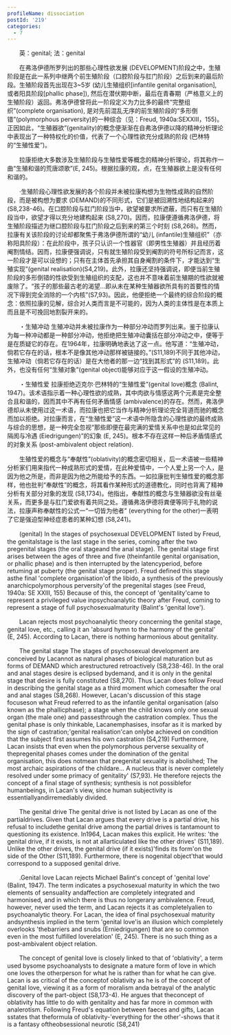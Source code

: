 ```yaml
---
profileName: dissociation
postId: '219'
categories:
  - 7
---
```

‌‌‌‌　　英：genital; 法：genital


‌‌‌‌　　在弗洛伊德所罗列出的那些心理性欲发展 (DEVELOPMENT)阶段之中，生殖阶段是在此一系列中继两个前生殖阶段（口腔阶段与肛门阶段）之后到来的最后阶段。生殖阶段首先出现在3~5岁 (幼儿生殖组织[infantile genital organisation], 或者阳具阶段[phallic phase]), 然后在潜伏期中断，最后在青春期（严格意义上的生殖阶段）返回。弗洛伊德曾将此一阶段定义为力比多的最终“完整组织”(complete organisation), 是对先前混乱无序的前生殖阶段的“多形倒错”(polymorphous perversity)的一种综合（见：Freud, 1940a:SEXXⅢ，155)。正因如此，“生殖器欲”(genitality)的概念便渐渐在自弗洛伊德以降的精神分析理论中表现出了一种特权化的价值，代表了一个心理性欲充分成熟的阶段 (巴林特的“生殖性爱”)。

‌‌‌‌　　拉康拒绝大多数涉及生殖阶段与生殖性爱等概念的精神分析理论，将其称作一曲“生殖和谐的荒唐颂歌”(E, 245)。根据拉康的观，点，在生殖器欲上是没有任何和谐的。

‌‌‌‌　　·生殖阶段心理性欲发展的各个阶段并未被拉康构想为生物性成熟的自然阶段，而是被构想为要求 (DEMAND)的不同形式，它们是被回溯性地结构起来的 (S8,238-46)。在口腔阶段与肛门阶段当中，欲望被要求所遮蔽，而只有在生殖阶段当中，欲望才得以充分地建构起来 (S8,270)。因而，拉康便遵循弗洛伊德，将生殖阶段描述为继口腔阶段与肛门阶段之后到来的第三个时刻 (S8,268)。然而，拉康有关该阶段的讨论却都聚焦于弗洛伊德所谓的“幼儿 (infantile)生殖组织”（亦称阳具阶段）：在此阶段中，孩子只认识一个性器官（即男性生殖器）并且经历着阉割情结。因而，拉康便强调说，只有就生殖阶段受到阉割的符号所标记而言，这一阶段才是可以设想的；只有在主体首先承担其自身阉割的条件下，才能达到“生殖实现”(genital realisation)(S4,219)。此外，拉康还坚持强调说，即便当前生殖阶段的多形倒错的性欲受到生殖组织的支配，这也并不意味着前生殖期的性欲就被废除了。“孩子的那些最古老的渴望…即从未在某种生殖器欲所具有的首要性的情况下得到完全消除的一个内核”(S7,93)。因此，他便拒绝一个最终的综合阶段的概念：依照拉康的见解，综合对人类而言是不可能的，因为人类的主体性是在本质上而且是不可挽回地割裂开来的。

‌‌‌‌　　・生殖冲动  生殖冲动并未被拉康作为一种部分冲动而罗列出来。鉴于拉康认为每一种冲动都是一种部分冲动，他拒绝把生殖冲动囊括在部分冲动之中，便等于是在质疑它的存在。在1964年，拉康明确地表达了这一点。他写道：“生殖冲动，倘若它存在的话，根本不是像其他冲动那样被链接的。”(S11,189)不同于其他冲动，生殖冲动（倘若它存在的话）是在大他者的那一边“找到其形式”的 (S11,189)。此外，也没有任何“生殖对象”(genital object)能够对应于这一假设的生殖冲动。

‌‌‌‌　　・生殖性爱  拉康拒绝迈克尔·巴林特的“生殖性爱”(genital love)概念 (Balint, 1947)。该术语指示着一种心理性欲的成熟，其中肉欲与情感这两个元素是完全整合且和谐的，因而其中不再有任何矛盾情感 (ambivalence)的存在。然而，弗洛伊德却从未使用过这一术语，而拉康也把它当作与精神分析理论完全背道而驰的概念而加以拒绝。对拉康而言，在“生殖性爱”这一术语中所隐含的心理性欲的最终成熟与综合的思想，是一种完全忽视“那些即便在最完满的爱情关系中也是如此常见的隔阂与冷遇 (Eiedrigungen)”的幻象 (E, 245)。根本不存在这样一种后矛盾情感式的对象关系 (post-ambivalent object relation).

‌‌‌‌　　生殖性爱的概念与“奉献性”(oblativity)的概念密切相关，后一术语被一些精神分析家们用来指代一种成熟形式的爱情，在此种爱情中，一个人爱上另一个人，是因为他之所是，而非是因为他之所能给予的东西。一如拉康批判生殖性爱的概念那样，他也批判“奉献性”的概念，将其看作某种形式的道德教化，同时也背离了精神分析有关部分对象的发现 (S8,1734)。他指出，奉献性的概念与生殖器欲没有丝毫关系，而更多是与肛门爱欲有着共同之处。遵循弗洛伊德将粪便等同于礼物的说法，拉康声称奉献性的公式一“一切皆为他者" (everything for the other)一表明了它是强迫型神经症患者的某种幻想 (S8,241)。


‌‌‌‌　　(genital) In the stages of psychosexual DEVELOPMENT listed by Freud, the genitalstage is the last stage in the series, coming after the two pregenital stages (the oral stageand the anal stage). The genital stage first arises between the ages of three and five (theinfantile genital organisation, or phallic phase) and is then interrupted by the latencyperiod, before retuming at puberty (the genital stage proper). Freud defined this stage asthe final 'complete organisation'of the libido, a synthesis of the previously anarchicpolymorphous perversity'of the pregenital stages (see Freud, 1940a: SE XXIII, 155) Because of this, the concept of 'genitality'came to represent a privileged value inpsychoanalytic theory after Freud, coming to represent a stage of full psychosexualmaturity (Balint's 'genital love').

‌‌‌‌　　Lacan rejects most psychoanalytic theory concerning the genital stage, genital love, etc., calling it an 'absurd hymn to the harmony of the genital' (E, 245). According to Lacan, there is nothing harmonious about genitality.

‌‌‌‌　　The genital stage The stages of psychosexual development are conceived by Lacannot as natural phases of biological maturation but as forms of DEMAND which arestructured retroactively (S8,238-46). In the oral and anal stages desire is eclipsed bydemand, and it is only in the genital stage that desire is fully constituted (S8,270). Thus Lacan does follow Freud in describing the genital stage as a third moment which comesafter the oral and anal stages (S8,268). However, Lacan's discussion of this stage focuseson what Freud referred to as the infantile genital organisation (also known as the phallicphase); a stage when the child knows only one sexual organ (the male one) and passesthrough the castration complex. Thus the genital phase is only thinkable, Lacanemphasises, insofar as it is marked by the sign of castration;'genital realisation'can onlybe achieved on condition that the subject first assumes his own castration (S4,219) Furthermore, Lacan insists that even when the polymorphous perverse sexuality of thepregenital phases comes under the domination of the genital organisation, this does notmean that pregenital sexuality is abolished; The most archaic aspirations of the childare... A nucleus that is never completely resolved under some primacy of genitality' (S7,93). He therefore rejects the concept of a final stage of synthesis; synthesis is not possiblefor humanbeings, in Lacan's view, since human subjectivity is essentiallyandirremediably divided.

‌‌‌‌　　The genital drive The genital drive is not listed by Lacan as one of the partialdrives. Given that Lacan argues that every drive is a partial drive, his refusal to includethe genital drive among the partial drives is tantamount to questioning its existence. In1964, Lacan makes this explicit. He writes: 'the genital drive, if it exists, is not at allarticulated like the other drives' (S11,189). Unlike the other drives, the genital drive (if it exists)'finds its form'on the side of the Other (S11,189). Furthermore, there is nogenital object'that would correspond to a supposed genital drive.

‌‌‌‌　　.Genital love Lacan rejects Michael Balint's concept of 'genital love' (Balint, 1947). The term indicates a psychosexual maturity in which the two elements of sensuality andaffection are completely integrated and harmonised, and in which there is thus no longerany ambivalence. Freud, however, never used the term, and Lacan rejects it as completelyalien to psychoanalytic theory. For Lacan, the idea of final psychosexual maturity andsynthesis implied in the term 'genital love'is an illusion which completely overlooks 'thebarriers and snubs (Erniedrigungen) that are so common even in the most fulfilled loverelation' (E, 245). There is no such thing as a post-ambivalent object relation.

‌‌‌‌　　The concept of genital love is closely linked to that of 'oblativity', a term used bysome psychoanalysts to designate a mature form of love in which one loves the otherperson for what he is rather than for what he can give. Lacan is as critical of the conceptof oblativity as he is of the concept of genital love, viewing it as a form of moralism anda betrayal of the analytic discovery of the part-object (S8,173-4). He argues that theconcept of oblativity has little to do with genitality and has far more in common with analerotism. Following Freud's equation between faeces and gifts, Lacan sstates that theformula of oblativity-'everything for the other'-shows that it is a fantasy oftheobsessional neurotic (S8,241)

